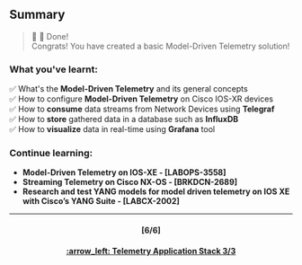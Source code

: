 ## Summary

> :clap: :tada: Done!  
> Congrats! You have created a basic Model-Driven Telemetry solution!

### What you've learnt:  
:white_check_mark:  What's the **Model-Driven Telemetry** and its general concepts  
:white_check_mark:  How to configure **Model-Driven Telemetry** on Cisco IOS-XR devices  
:white_check_mark:  How to **consume** data streams from Network Devices using **Telegraf**  
:white_check_mark:  How to **store** gathered data in a database such as **InfluxDB**  
:white_check_mark:  How to **visualize** data in real-time using **Grafana** tool    

### Continue learning:
- **Model-Driven Telemetry on IOS-XE - [LABOPS-3558]**
- **Streaming Telemetry on Cisco NX-OS - [BRKDCN-2689]**
- **Research and test YANG models for model driven telemetry on IOS XE with Cisco’s YANG Suite - [LABCX-2002]**

---
<h4 align="center">[6/6]</h4>
<h4 align="center"> <a href="/readme/4.md"> :arrow_left: Telemetry Application Stack 3/3 </h4>
